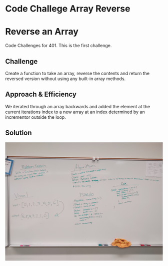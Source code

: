 # Code Challege Array Reverse

# Reverse an Array

Code Challenges for 401. This is the first challenge.

## Challenge

Create a function to take an array, reverse the contents and return the reversed version without using any built-in array methods.

## Approach & Efficiency

We iterated through an array backwards and added the element at the current iterations index to a new array at an index determined by an incrementor outside the loop. 

## Solution
![](code-challenges/01-ArrayReverse/01-Whiteboard.jpg)
